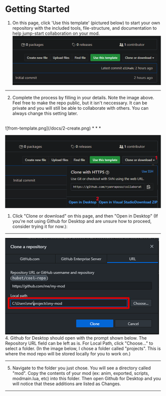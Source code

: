 # Getting Started

1. On this page, click 'Use this template' (pictured below) to start your own repository with the included tools, file-structure, and documentation to help jump-start collaboration on your mod.
![use-this-template.png](/docs/1-use-this-template.png)
* * *

2. Complete the process by filling in your details. Note the image above. Feel free to make the repo public, but it isn't neccessary. It can be private and you will still be able to collaborate with others. You can always change this setting later.
<br>
![from-template.png](/docs/2-create.png)
* * *

![open-in-desktop.png](/docs/3-open-in-desktop.png)
1.  Click "Clone or download" on this page, and then "Open in Desktop" (If you're not using Github for Desktop and are unsure how to proceed, consider trying it for now.):
* * *

![clone-repo.png](/docs/4-clone-repo.png)
4.  Github for Desktop should open with the prompt shown below. The Repository URL field can be left as is. For Local Path, click "Choose..." to select a folder. (In the image below, I chose a folder called "projects". This is where the mod repo will be stored locally for you to work on.)
* * *


5.  Navigate to the folder you just chose. You will see a directory called "mod". Copy the contents of your mod (ex: anim, exported, scripts, modmain.lua, etc) into this folder. Then open Github for Desktop and you will notice that these additions are listed as Changes.
* * *